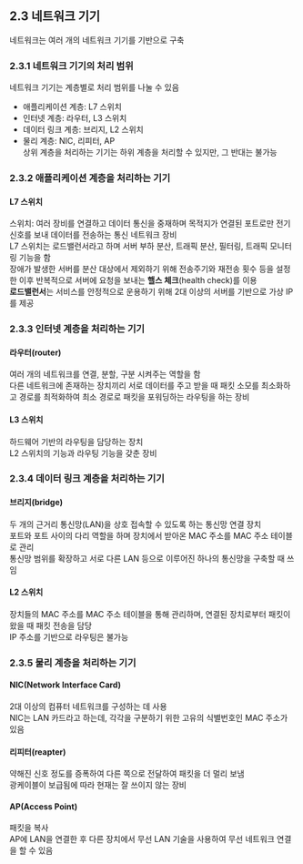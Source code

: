 ## 2.3 네트워크 기기
네트워크는 여러 개의 네트워크 기기를 기반으로 구축  

### 2.3.1 네트워크 기기의 처리 범위  
네트워크 기기는 계층별로 처리 범위를 나눌 수 있음  
* 애플리케이션 계층: L7 스위치  
* 인터넷 계층: 라우터, L3 스위치  
* 데이터 링크 계층: 브리지, L2 스위치  
* 물리 계층: NIC, 리피터, AP  
상위 계층을 처리하는 기기는 하위 계층을 처리할 수 있지만, 그 반대는 불가능  

### 2.3.2 애플리케이션 계층을 처리하는 기기  
#### L7 스위치  
스위치: 여러 장비를 연결하고 데이터 통신을 중재하며 목적지가 연결된 포트로만 전기 신호를 보내 데이터를 전송하는 통신 네트워크 장비  
L7 스위치는 로드밸런서라고 하며 서버 부하 분산, 트래픽 분산, 필터링, 트래픽 모니터링 기능을 함  
장애가 발생한 서버를 분산 대상에서 제외하기 위해 전송주기와 재전송 횟수 등을 설정한 이후 반복적으로 서버에 요청을 보내는 **핼스 체크**(health check)를 이용  
**로드밸런서**는 서비스를 안정적으로 운용하기 위해 2대 이상의 서버를 기반으로 가상 IP를 제공  

### 2.3.3 인터넷 계층을 처리하는 기기  
#### 라우터(router)  
여러 개의 네트워크를 연결, 분할, 구분 시켜주는 역할을 함  
다른 네트워크에 존재하는 장치끼리 서로 데이터를 주고 받을 때 패킷 소모를 최소화하고 경로를 최적화하여 최소 경로로 패킷을 포워딩하는 라우팅을 하는 장비  
#### L3 스위치  
하드웨어 기반의 라우팅을 담당하는 장치  
L2 스위치의 기능과 라우팅 기능을 갖춘 장비  

### 2.3.4 데이터 링크 계층을 처리하는 기기  
#### 브리지(bridge)  
두 개의 근거리 통신망(LAN)을 상호 접속할 수 있도록 하는 통신망 연결 장치  
포트와 포트 사이의 다리 역할을 하며 장치에서 받아온 MAC 주소를 MAC 주소 테이블로 관리  
통신망 범위를 확장하고 서로 다른 LAN 등으로 이루어진 하나의 통신망을 구축할 때 쓰임  
#### L2 스위치  
장치들의 MAC 주소를 MAC 주소 테이블을 통해 관리하며, 연결된 장치로부터 패킷이 왔을 때 패킷 전송을 담당  
IP 주소를 기반으로 라우팅은 불가능  

### 2.3.5 물리 계층을 처리하는 기기  
#### NIC(Network Interface Card)  
2대 이상의 컴퓨터 네트워크를 구성하는 데 사용  
NIC는 LAN 카드라고 하는데, 각각을 구분하기 위한 고유의 식별번호인 MAC 주소가 있음  
#### 리피터(reapter)  
약해진 신호 정도를 증폭하여 다른 쪽으로 전달하여 패킷을 더 멀리 보냄  
광케이블이 보급됨에 따라 현재는 잘 쓰이지 않는 장비  
#### AP(Access Point)  
패킷을 복사  
AP에 LAN을 연결한 후 다른 장치에서 무선 LAN 기술을 사용하여 무선 네트워크 연결을 할 수 있음  